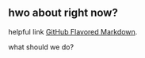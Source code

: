
## hwo about right now?

helpful link [GitHub Flavored Markdown](https://guides.github.com/features/mastering-markdown/).

what should we do?

